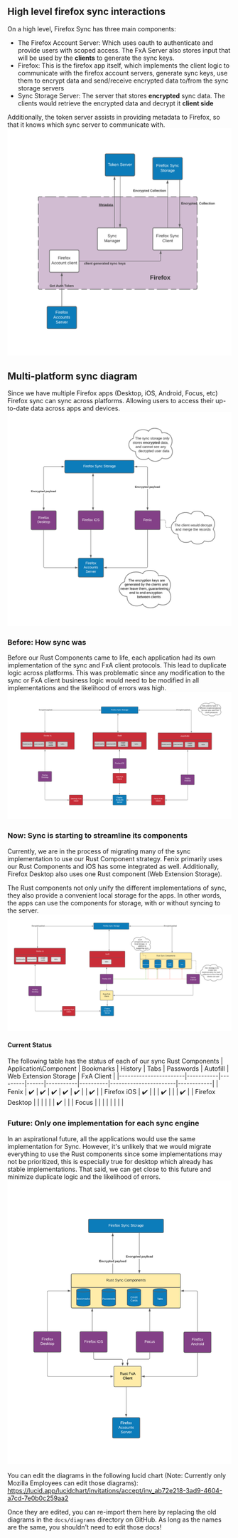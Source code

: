 ## High level firefox sync interactions
On a high level, Firefox Sync has three main components:
- The Firefox Account Server: Which uses oauth to authenticate and provide users with scoped access. The FxA Server also stores input that will 
    be used by the **clients** to generate the sync keys.
- Firefox: This is the firefox app itself, which implements the client logic to communicate with the firefox account servers, generate sync keys,
    use them to encrypt data and send/receive encrypted data to/from the sync 
    storage servers
- Sync Storage Server: The server that stores **encrypted** sync data. The clients would retrieve the encrypted data and decrypt
    it **client side**

Additionally, the token server assists in providing metadata to Firefox, so that it knows which sync server to communicate with.
![Diagram showing on a high level, how Firefox sync interacts with Firefox Accounts and Sync Services](diagrams/high-level-sync-ecosystem.png)


## Multi-platform sync diagram
Since we have multiple Firefox apps (Desktop, iOS, Android, Focus, etc) Firefox sync can sync across platforms. Allowing users
to access their up-to-date data across apps and devices.
![Diagram showing how firefox sync is a multi-platform feature](diagrams/multi-platform-sync-diagram.png)


### Before: How sync was
Before our Rust Components came to life, each application had its own implementation of the sync and FxA client protocols.
This lead to duplicate logic across platforms. This was problematic since any modification to the sync or FxA client business logic
would need to be modified in all implementations and the likelihood of errors was high.
![Diagram showing how firefox sync used to be, with each platform having its own implementation](diagrams/before-cross-components.png)


### Now: Sync is starting to streamline its components
Currently, we are in the process of migrating many of the sync implementation to use our Rust Component strategy.
Fenix primarily uses our Rust Components and iOS has some integrated as well. Additionally, Firefox Desktop also uses
one Rust component (Web Extension Storage).

The Rust components not only unify the different implementations of sync, they also provide a convenient local storage for the apps.
In other words, the apps can use the components for storage, with or without syncing to the server.
![Diagram showing how firefox sync is now, with iOS and Fenix platform sharing some implementations](diagrams/now-cross-components.png)

#### Current Status
The following table has the status of each of our sync Rust Components
| Application\Component | Bookmarks | History | Tabs | Passwords | Autofill | Web Extension Storage | FxA Client |
|-----------------------|-----------|---------|------|-----------|----------|-----------------------|------------|
| Fenix                 | ✔️         | ✔️       | ✔️    | ✔️         | ✔️        |                       | ✔️          |
| Firefox iOS           | ✔️         |         |      | ✔️         |          |                       | ✔️          |
| Firefox Desktop       |           |         |      |           |          | ✔️                     |            |
| Focus                 |           |         |      |           |          |                       |            |

### Future: Only one implementation for each sync engine
In an aspirational future, all the applications would use the same implementation for Sync.
However, it's unlikely that we would migrate everything to use the Rust components since some implementations 
may not be prioritized, this is especially true for desktop which already has stable implementations.
That said, we can get close to this future and minimize duplicate logic and the likelihood of errors.
![Diagram showing how firefox sync should be, with all platforms using one implementation](diagrams/future-cross-components.png)


You can edit the diagrams in the following lucid chart (Note: Currently only Mozilla Employees can edit those diagrams): https://lucid.app/lucidchart/invitations/accept/inv_ab72e218-3ad9-4604-a7cd-7e0b0c259aa2

Once they are edited, you can re-import them here by replacing the old diagrams in the `docs/diagrams` directory on GitHub. As long as the
names are the same, you shouldn't need to edit those docs!